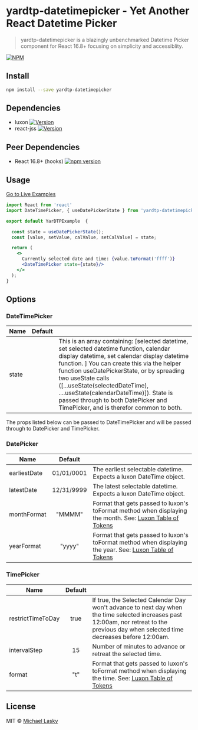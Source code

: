 


# yardtp-datetimepicker - Yet Another React Datetime Picker

> yardtp-datetimepicker is a blazingly unbenchmarked Datetime Picker component for React 16.8+ focusing on simplicity and accessiblity. 

[![NPM](https://img.shields.io/npm/v/yardtp-datetimepicker.svg)](https://www.npmjs.com/package/yardtp-datetimepicker) 

## Install

```bash
npm install --save yardtp-datetimepicker
```
## Dependencies
* luxon [![Version](http://img.shields.io/npm/v/luxon.svg?style=flat)](https://npmjs.org/package/luxon)
* react-jss [![Version](http://img.shields.io/npm/v/react-jss.svg?style=flat)](https://www.npmjs.com/package/react-jss)

## Peer Dependencies
* React 16.8+ (hooks) [![npm version](http://img.shields.io/npm/v/react.svg?style=flat)](https://www.npmjs.com/package/react)

## Usage
[Go to Live Examples](https://nuclearhorsestudios.github.io/yardtp-datetimepicker/)

```jsx
import React from 'react'
import DateTimePicker, { useDatePickerState } from 'yardtp-datetimepicker'

export default YarDTPExample  {

  const state = useDatePickerState(); 
  const [value, setValue, calValue, setCalValue] = state;

  return (
    <>
      Currently selected date and time: {value.toFormat('ffff')}
      <DateTimePicker state={state}/>
    </>
  );
}
```

## Options

### DateTimePicker 
| Name              | Default    |  |
| ----------------- |:----------:| -
| state             |            | This is an array containing: [selected datetime, set selected datetime function, calendar display datetime, set calendar display datetime function. ]  You can create this via the helper function useDatePickerState, or by spreading two useState calls ([...useState(selectedDateTime), ....useState(calendarDateTime)]).  State is passed through to both DatePicker and TimePicker, and is therefor common to both.
     
The props listed below can be passed to DateTimePicker and will be passed through to  DatePicker and TimePicker.

### DatePicker
| Name              | Default    |  |
| ----------------- |:----------:| -
| earliestDate      | 01/01/0001 | The earliest selectable datetime. Expects a luxon DateTime object. 
| latestDate        | 12/31/9999 | The latest selectable datetime. Expects a luxon DateTime object.
| monthFormat      | "MMMM"      | Format that gets passed to luxon's toFormat method when displaying the month.  See: [Luxon Table of Tokens](https://moment.github.io/luxon/docs/manual/formatting.html#table-of-tokens)
| yearFormat       | "yyyy"      | Format that gets passed to luxon's toFormat method when displaying the year.  See: [Luxon Table of Tokens](https://moment.github.io/luxon/docs/manual/formatting.html#table-of-tokens)

### TimePicker
| Name              | Default |  |
| ----------------- |:-------:| -
| restrictTimeToDay | true    | If true, the Selected Calendar Day won't advance to  next day when the time selected increases past 12:00am, nor retreat to the previous day when selected time decreases before 12:00am. 
| intervalStep      | 15      | Number of minutes to advance or retreat the selected time. 
| format    	    | "t"     | Format that gets passed to luxon's toFormat method when displaying the time.  See: [Luxon Table of Tokens](https://moment.github.io/luxon/docs/manual/formatting.html#table-of-tokens)

## License

MIT © [Michael Lasky](https://github.com/NuclearHorseStudios)
